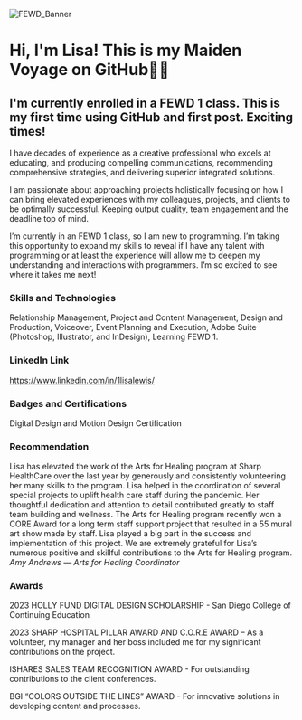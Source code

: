 ![FEWD_Banner](https://github.com/LisaStudio/MaidenVoyageOnGitHub/assets/152689251/f89e7300-e885-4ccb-9401-21abd3fd158b)
# Hi, I'm Lisa! This is my Maiden Voyage on GitHub💃🏼
## I'm currently enrolled in a FEWD 1 class. This is my first time using GitHub and first post. Exciting times!

I have decades of experience as a creative professional who excels at educating, and producing compelling communications, recommending comprehensive strategies, and delivering superior integrated solutions. 

I am passionate about approaching projects holistically focusing on how I can bring elevated experiences with my colleagues, projects, and clients to be optimally successful. Keeping output quality, team engagement and the deadline top of mind.

I’m currently in an FEWD 1 class, so I am new to programming. I’m taking this opportunity to expand my skills to reveal if I have any talent with programming or at least the experience will allow me to deepen my understanding and interactions with programmers. I’m so excited to see where it takes me next!

### Skills and Technologies
Relationship Management, Project and Content Management, Design and Production, Voiceover, Event Planning and Execution, Adobe Suite (Photoshop, Illustrator, and InDesign), Learning FEWD 1.

### LinkedIn Link
https://www.linkedin.com/in/1lisalewis/

### Badges and Certifications
Digital Design and Motion Design Certification

### Recommendation
Lisa has elevated the work of the Arts for Healing program at Sharp HealthCare over the last year by generously and consistently volunteering her many skills to the program. Lisa helped in the coordination of several special projects to uplift health care staff during the pandemic. Her thoughtful dedication and attention to detail contributed greatly to staff team building and wellness. The Arts for Healing program recently won a CORE Award for a long term staff support project that resulted in a 55 mural art show made by staff. Lisa played a big part in the success and implementation of this project. We are extremely grateful for Lisa’s numerous positive and skillful contributions to the Arts for Healing program. *Amy Andrews — Arts for Healing Coordinator*

### Awards
2023 HOLLY FUND DIGITAL DESIGN SCHOLARSHIP - San Diego College of Continuing Education

2023 SHARP HOSPITAL PILLAR AWARD AND C.O.R.E AWARD – As a volunteer, my manager and her boss included me for my significant contributions on the project.

ISHARES SALES TEAM RECOGNITION AWARD - For outstanding contributions to the client conferences.

BGI “COLORS OUTSIDE THE LINES” AWARD - For innovative solutions in developing content and processes.
